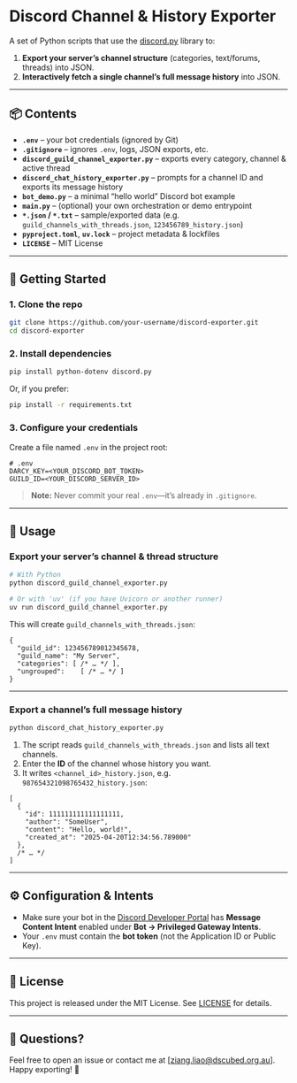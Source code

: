 # Discord Channel & History Exporter

A set of Python scripts that use the [discord.py](https://github.com/Rapptz/discord.py) library to:

1. **Export your server’s channel structure** (categories, text/forums, threads) into JSON.  
2. **Interactively fetch a single channel’s full message history** into JSON.

---

## 📦 Contents

- **`.env`** – your bot credentials (ignored by Git)  
- **`.gitignore`** – ignores `.env`, logs, JSON exports, etc.  
- **`discord_guild_channel_exporter.py`** – exports every category, channel & active thread  
- **`discord_chat_history_exporter.py`** – prompts for a channel ID and exports its message history  
- **`bot_demo.py`** – a minimal “hello world” Discord bot example  
- **`main.py`** – (optional) your own orchestration or demo entrypoint  
- **`*.json` / `*.txt`** – sample/exported data (e.g. `guild_channels_with_threads.json`, `123456789_history.json`)  
- **`pyproject.toml`**, **`uv.lock`** – project metadata & lockfiles  
- **`LICENSE`** – MIT License  

---

## 🚀 Getting Started

### 1. Clone the repo

```bash
git clone https://github.com/your‑username/discord‑exporter.git
cd discord‑exporter
```

### 2. Install dependencies

```bash
pip install python-dotenv discord.py
```

Or, if you prefer:

```bash
pip install -r requirements.txt
```

### 3. Configure your credentials

Create a file named `.env` in the project root:

```dotenv
# .env
DARCY_KEY=<YOUR_DISCORD_BOT_TOKEN>
GUILD_ID=<YOUR_DISCORD_SERVER_ID>
```

> **Note:** Never commit your real `.env`—it’s already in `.gitignore`.

---

## 📝 Usage

### Export your server’s channel & thread structure

```bash
# With Python
python discord_guild_channel_exporter.py

# Or with 'uv' (if you have Uvicorn or another runner)
uv run discord_guild_channel_exporter.py
```

This will create `guild_channels_with_threads.json`:

```jsonc
{
  "guild_id": 123456789012345678,
  "guild_name": "My Server",
  "categories": [ /* … */ ],
  "ungrouped":    [ /* … */ ]
}
```

---

### Export a channel’s full message history

```bash
python discord_chat_history_exporter.py
```

1. The script reads `guild_channels_with_threads.json` and lists all text channels.  
2. Enter the **ID** of the channel whose history you want.  
3. It writes `<channel_id>_history.json`, e.g. `987654321098765432_history.json`:

```jsonc
[
  {
    "id": 111111111111111111,
    "author": "SomeUser",
    "content": "Hello, world!",
    "created_at": "2025-04-20T12:34:56.789000"
  },
  /* … */
]
```

---

## ⚙️ Configuration & Intents

- Make sure your bot in the [Discord Developer Portal](https://discord.com/developers/applications) has **Message Content Intent** enabled under **Bot → Privileged Gateway Intents**.  
- Your `.env` must contain the **bot token** (not the Application ID or Public Key).

---

## 📄 License

This project is released under the MIT License. See [LICENSE](LICENSE) for details.

---

## 🙋 Questions?

Feel free to open an issue or contact me at [ziang.liao@dscubed.org.au].  
Happy exporting! 🚀
